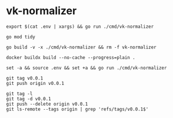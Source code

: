 # vk-normalizer

```
export $(cat .env | xargs) && go run ./cmd/vk-normalizer
```

```
go mod tidy
```

```
go build -v -x ./cmd/vk-normalizer && rm -f vk-normalizer
```

```
docker buildx build --no-cache --progress=plain .
```

```
set -a && source .env && set +a && go run ./cmd/vk-normalizer
```

```
git tag v0.0.1
git push origin v0.0.1
```

```
git tag -l
git tag -d v0.0.1
git push --delete origin v0.0.1
git ls-remote --tags origin | grep 'refs/tags/v0.0.1$'
```
